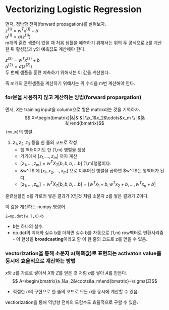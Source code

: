 # Vectorizing Logistic Regression

먼저, 정방향 전파(forward propagation)를 살펴보자.  
$z^{(1)}=w^Tx^{(1)}+b$  
$a^{(1)}=\sigma(z^{(1)})$  
m개의 훈련 샘플이 있을 때 처음 샘플을 예측하기 위해서는 위의 두 공식으로 z를 계산한 뒤 활성값과 y의 예측값도 계산해야 한다.

$z^{(2)}=w^Tx^{(2)}+b$  
$a^{(2)}=\sigma(z^{(2)})$  
두 번째 샘플을 훈련 예측하기 위해서는 이 값을 계산한다.

즉 m개의 훈련샘플을 계산하기 위해서는 위 수식을 m번 계산해야 한다.

### for문을 사용하지 않고 계산하는 방법(forward propargation)

먼저, $X$는 training input을 column으로 쌓은 matrix라는 것을 기억하자.
$$ X=\begin{bmatrix}|&|& &| \\x_1&x_2&\cdots&x_m \\ |&|& &|\end{bmatrix}$$
`(nx,m)`의 행렬.

1. $z_1, z_2, z_3$ 등을 한 줄의 코드로 작성
   - 행 벡터이기도 한 (1,m) 행렬을 생성
   - 거기에서 $[z_1, ..., z_m]$ 까지 계산
   - $[z_1, ..., z_m]=w^TX_T[b,b,b, ...b]$ (1,m)행렬이다.
   - &w^T$ 에 $[x_1, x_2, ..., x_m]$ 으로 이루어진 행렬을 곱하면 $w^T\$는 행벡터가 된다.
   - $[z_1, ..., z_m]=w^TX_T[b,b,b, ...b]=[w^Tx_1+b, w^Tx_2+b, ..., w^Tx_n+b]$

훈련샘플인 x를 가로러 쌓은 결과가 X인것 처럼 소문자 z를 쌓은 결과가 Z이다.

이 값을 계산하는 numpy 명령어

```
Z=np.dot(w.T,X)+b
```

- b는 하나의 실수.
- np.dot의 벡터와 실수 b를 더하면 실수 b를 자동으로 (1,m) row벡터로 변환시켜줌 - 이 현상을 **broadcasting**이라고 함
  이 한 줄의 코드로 z를 얻을 수 있음.

### vectorization을 통해 소문자 a(예측값)로 표현되는 activaton value를 동시에 효율적으로 계산하는 방법

$x$와 $z$를 가로로 쌓아서 $X$와 $Z$를 얻은 것 처럼 $a$를 쌓아 $A$를 만든다.
$$ A=\begin{bmatrix}a_1&a_2&\cdots&a_m\end{bmatrix}=\sigma(Z)$$

- 적절한 $\sigma$의 구현으로 한 줄의 코드로 모든 $a$를 동시에 계산할 수 있음.

vectiorization을 통해 역방향 전파의 도함수도 효율적으로 구할 수 있음.
